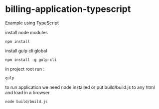 # billing-application-typescript

Example using TypeScript

install node modules
```
npm install
```
install gulp cli global
```
npm install -g gulp-cli
```
in project root
run : 
```
gulp
```
to run application we need node installed or put build/build.js to any html and load in a browser
```
node build/build.js
```
